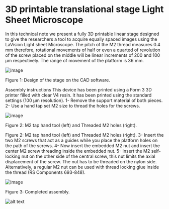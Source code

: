 # 3D printable translational stage Light Sheet Microscope


In this technical note we present a fully 3D printable linear stage designed to give the researchers a tool to acquire equally spaced images 
using the LaVision Light sheet Microscope. The pitch of the M2 thread measures 0.4 mm therefore, rotational movements of half or even a quarted 
of revolution of the screw placed on the middle will be linear increments of 200 and 100 µm respectively. The range of movement of the platform 
is 36 mm.

![image](https://user-images.githubusercontent.com/54901317/167380353-2252e02d-82c2-4cfa-a0ce-3667c8e22076.png)

Figure 1: Design of the stage on the CAD software.

Assembly instructions
This device has been printed using a Form 3 3D printer filled with clear V4 resin. It has been printed using the standard settings (100 µm resolution).
1-	Remove the support material of both pieces.
2-	Use a hand tap set M2 size to thread the holes for the screws.

![image](https://user-images.githubusercontent.com/54901317/167380534-9444890a-f8cd-4e98-b980-974d4ac3462c.png)

Figure 2: M2 tap hand tool (left) and Threaded M2 holes (right).
 
Figure 2: M2 tap hand tool (left) and Threaded M2 holes (right).
3-	Insert the two M2 screws that act as a guides while you place the platform holes on the path of the screws.
4-	Now insert the embedded M2 nut and insert the center M2 screw threading inside the embedded nut.
5-	Insert the M2 self-locking nut on the other side of the central screw, this nut limits the axial displacement of the screw. The nut has to be threaded on the nylon side. Alternatively, a regular M2 nut can be used with thread locking glue inside the thread (RS Components 693-848).

![image](https://user-images.githubusercontent.com/54901317/167380561-ca299561-d046-4cb8-a9ef-b3ce0dedbe38.png)

Figure 3: Completed assembly.


![alt text](https://user-images.githubusercontent.com/54901317/167383007-07d41b7b-523c-4ca8-9655-57581ba8e35c.png)
